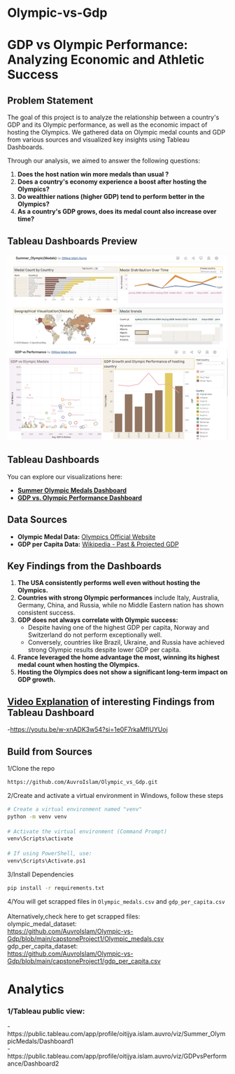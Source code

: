 # Olympic-vs-Gdp
# **GDP vs Olympic Performance: Analyzing Economic and Athletic Success**  

## **Problem Statement**  

The goal of this project is to analyze the relationship between a country's GDP and its Olympic performance, as well as the economic impact of hosting the Olympics. We gathered data on Olympic medal counts and GDP from various sources and visualized key insights using Tableau Dashboards.  

Through our analysis, we aimed to answer the following questions:  

1. **Does the host nation win more medals than usual ?**  
2. **Does a country's economy experience a boost after hosting the Olympics?**  
3. **Do wealthier nations (higher GDP) tend to perform better in the Olympics?**  
4. **As a country's GDP grows, does its medal count also increase over time?**

   
## **Tableau Dashboards Preview**
![previewImage1](./Preview/preview1.png)
![previewImage2](./Preview/preview2.png)
## **Tableau Dashboards**  
You can explore our visualizations here:  
- [**Summer Olympic Medals Dashboard**](https://public.tableau.com/app/profile/oitijya.islam.auvro/viz/Summer_OlympicMedals/Dashboard1)  
- [**GDP vs. Olympic Performance Dashboard**](https://public.tableau.com/app/profile/oitijya.islam.auvro/viz/GDPvsPerformance/Dashboard2)  

## **Data Sources**  
- **Olympic Medal Data:** [Olympics Official Website](https://www.olympics.com/en/olympic-games/paris-2024/medals)  
- **GDP per Capita Data:** [Wikipedia - Past & Projected GDP](https://en.wikipedia.org/wiki/List_of_countries_by_past_and_projected_GDP_(nominal)_per_capita)  

## **Key Findings from the Dashboards**  

1. **The USA consistently performs well even without hosting the Olympics.**  
2. **Countries with strong Olympic performances** include Italy, Australia, Germany, China, and Russia, while no Middle Eastern nation has shown consistent success.  
3. **GDP does not always correlate with Olympic success:**  
   - Despite having one of the highest GDP per capita, Norway and Switzerland do not perform exceptionally well.  
   - Conversely, countries like Brazil, Ukraine, and Russia have achieved strong Olympic results despite lower GDP per capita.  
4. **France leveraged the home advantage the most, winning its highest medal count when hosting the Olympics.**  
5. **Hosting the Olympics does not show a significant long-term impact on GDP growth.**  
## **[Video Explanation](https://youtu.be/w-xnADK3w54?si=1e0F7rkaMflUYUoj) of interesting Findings from Tableau Dashboard**  
-https://youtu.be/w-xnADK3w54?si=1e0F7rkaMflUYUoj

## Build from Sources<br>
1/Clone the repo<br>
```bash
https://github.com/AuvroIslam/Olympic_vs_Gdp.git
```
2/Create and activate a virtual environment in Windows, follow these steps
```bash
# Create a virtual environment named "venv"
python -m venv venv

# Activate the virtual environment (Command Prompt)
venv\Scripts\activate

# If using PowerShell, use:
venv\Scripts\Activate.ps1
```
3/Install Dependencies
```bash
pip install -r requirements.txt
```
4/You will get scrapped files in `Olympic_medals.csv` and `gdp_per_capita.csv`<br>
<br>
Alternatively,check here to get scrapped files:<br>
olympic_medal_dataset:<br>
https://github.com/AuvroIslam/Olympic-vs-Gdp/blob/main/capstoneProject1/Olympic_medals.csv
<br>gdp_per_capita_dataset:<br>
https://github.com/AuvroIslam/Olympic-vs-Gdp/blob/main/capstoneProject1/gdp_per_capita.csv

# Analytics
<h3>1/Tableau public view:</h3>
-https://public.tableau.com/app/profile/oitijya.islam.auvro/viz/Summer_OlympicMedals/Dashboard1<br>
-https://public.tableau.com/app/profile/oitijya.islam.auvro/viz/GDPvsPerformance/Dashboard2<br>
